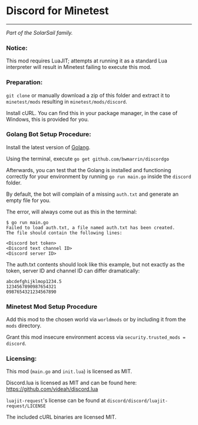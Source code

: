 # Discord for Minetest
____
_Part of the SolarSail family._
### Notice:

This mod requires LuaJIT; attempts at running it as a standard Lua interpreter will result in Minetest failing to execute this mod.

### Preparation:

`git clone` or manually download a zip of this folder and extract it to `minetest/mods` resulting in `minetest/mods/discord`.

Install cURL. You can find this in your package manager, in the case of Windows, this is provided for you.

### Golang Bot Setup Procedure:

Install the latest version of [Golang](https://golang.org/).

Using the terminal, execute `go get github.com/bwmarrin/discordgo`

Afterwards, you can test that the Golang is installed and functioning correctly for your environment by running `go run main.go` inside the `discord` folder.

By default, the bot will complain of a missing `auth.txt` and generate an empty file for you.

The error, will always come out as this in the terminal:

```
$ go run main.go
Failed to load auth.txt, a file named auth.txt has been created.
The file should contain the following lines:

<Discord bot token>
<Discord text channel ID>
<Discord server ID>
```

The auth.txt contents should look like this example, but not exactly as the token, server ID and channel ID can differ dramatically:

```
abcdefghijklmop1234.5
1234567890987654321
0987654321234567890
```

### Minetest Mod Setup Procedure

Add this mod to the chosen world via `worldmods` or by including it from the `mods` directory.

Grant this mod insecure environment access via `security.trusted_mods = discord`.

### Licensing:

This mod (`main.go` and `init.lua`) is licensed as MIT.

Discord.lua is licensed as MIT and can be found here: https://github.com/videah/discord.lua

`luajit-request`'s license can be found at `discord/discord/luajit-request/LICENSE`

The included cURL binaries are licensed MIT.